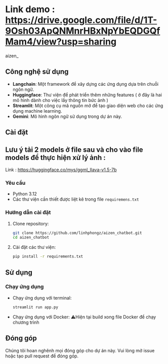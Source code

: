 # Link demo : https://drive.google.com/file/d/1T-9Osh03ApQNMnrHBxNpYbEQDGQfMam4/view?usp=sharing
aizen_

## Công nghệ sử dụng

- **Langchain**: Một framework để xây dựng các ứng dụng dựa trên chuỗi ngôn ngữ.
- **Huggingface**: Thư viện để phát triển thêm những features ( ở đây là hai mô hình dành cho việc lấy thông tin bức ảnh )
- **Streamlit**: Một công cụ mã nguồn mở để tạo giao diện web cho các ứng dụng machine learning.
- **Gemini**: Mô hình ngôn ngữ sử dụng trong dự án này.

## Cài đặt

## Lưu ý tải 2 models ở file sau và cho vào file models để thực hiện xử lý ảnh : 
Link : https://huggingface.co/mys/ggml_llava-v1.5-7b
### Yêu cầu

- Python 3.12
- Các thư viện cần thiết được liệt kê trong file `requiremens.txt`

### Hướng dẫn cài đặt

1. Clone repository:
    ```bash
    git clone https://github.com/linhphongz/aizen_chatbot.git
    cd aizen_chatbot
    ```
2. Cài đặt các thư viện:
    ```bash
    pip install -r requirements.txt
    ```

## Sử dụng

### Chạy ứng dụng

- Chạy ứng dụng với terminal:
    ```bash
   streamlit run app.py
    ```
- Chạy ứng dụng với Docker:
  ⚠️Hiện tại build xong file Docker để chạy chương trình


## Đóng góp

Chúng tôi hoan nghênh mọi đóng góp cho dự án này. Vui lòng mở issue hoặc tạo pull request để đóng góp.
